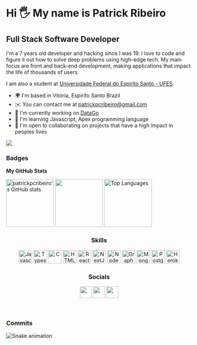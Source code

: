 Hi 🖐️ My name is Patrick Ribeiro 
==========================

Full Stack Software Developer
-----------------------------
I'm a 7 years old developer and hacking since I was 19. I love to code and figure it out how to solve deep problems using high-edge tech. My main focus are front and back-end development, making applications that impact the life of thousands of users.

I am also a student at [Universidade Federal do Espirito Santo - UFES](https://www.ufes.br).

* 🌍  I'm based in Vitória, Espirito Santo Brazil
* ✉️  You can contact me at [patrickpcribeiro@gmail.com](mailto:patrickpcribeiro@gmail.com)
* 🚀  I'm currently working on [DataGo](https://datago.com.br)
* 🧠  I'm learning Javascript, Apex programming language
* 🤝  I'm open to collaborating on projects that have a high impact in peoples lives

<a href="https://www.github.com/patrickpcribeiro" target="_blank" rel="noreferrer"><img
src="https://img.shields.io/github/followers/patrickpcribeiro?logo=github&style=for-the-badge&color=3382ed&labelColor=171717" /></a>

### Badges

<b>My GitHub Stats</b>

<div>

<a height="129em" href="http://www.github.com/patrickpcribeiro"><img height="129em" src="https://github-readme-stats-peguimasid.vercel.app/api?username=patrickpcribeiro&show_icons=true&hide=&count_private=true&title_color=3382ed&text_color=ffffff&icon_color=3382ed&bg_color=171717&hide_border=true&show_icons=true" alt="patrickpcribeiro's GitHub stats" /></a>
<a height="129em" href="http://www.github.com/patrickpcribeiro"><img height="129em" src="https://github-readme-streak-stats.herokuapp.com/?user=patrickpcribeiro&stroke=ffffff&background=171717&ring=3382ed&fire=3382ed&currStreakNum=ffffff&currStreakLabel=3382ed&sideNums=ffffff&sideLabels=ffffff&dates=ffffff&hide_border=true" /></a>
<a height="129em" href="https://github.com/patrickpcribeiro" align="left"><img height="129em" src="https://github-readme-stats-peguimasid.vercel.app/api/top-langs/?username=patrickpcribeiro&layout=compact&title_color=3382ed&text_color=ffffff&icon_color=3382ed&bg_color=171717&hide_border=true&locale=en&custom_title=Top%20%Languages" alt="Top Languages" /></a>


<div align="center">

### Skills

<p align="center">
<a href="https://developer.mozilla.org/en-US/docs/Web/JavaScript" target="_blank" rel="noreferrer"><img src="https://raw.githubusercontent.com/danielcranney/readme-generator/main/public/icons/skills/javascript-colored.svg" width="36" height="36" alt="Javascript" /></a>
<a href="https://www.typescriptlang.org/" target="_blank" rel="noreferrer"><img src="https://raw.githubusercontent.com/danielcranney/readme-generator/main/public/icons/skills/typescript-colored.svg" width="36" height="36" alt="Typescript" /></a>
<a href="https://docs.microsoft.com/en-us/cpp/?view=msvc-170" target="_blank" rel="noreferrer"><img src="https://raw.githubusercontent.com/danielcranney/readme-generator/main/public/icons/skills/c-colored.svg" width="36" height="36" alt="C" /></a>
<a href="https://developer.mozilla.org/en-US/docs/Glossary/HTML5" target="_blank" rel="noreferrer"><img src="https://raw.githubusercontent.com/danielcranney/readme-generator/main/public/icons/skills/html5-colored.svg" width="36" height="36" alt="HTML5" /></a>
<a href="https://reactjs.org/" target="_blank" rel="noreferrer"><img src="https://raw.githubusercontent.com/danielcranney/readme-generator/main/public/icons/skills/react-colored.svg" width="36" height="36" alt="React" /></a>
<a href="https://nextjs.org/docs" target="_blank" rel="noreferrer"><img src="https://raw.githubusercontent.com/danielcranney/readme-generator/main/public/icons/skills/nextjs-colored-dark.svg" width="36" height="36" alt="NextJs" /></a>
<a href="https://nodejs.org/en/" target="_blank" rel="noreferrer"><img src="https://raw.githubusercontent.com/danielcranney/readme-generator/main/public/icons/skills/nodejs-colored.svg" width="36" height="36" alt="NodeJS" /></a>
<a href="https://graphql.org/" target="_blank" rel="noreferrer"><img src="https://raw.githubusercontent.com/danielcranney/readme-generator/main/public/icons/skills/graphql-colored.svg" width="36" height="36" alt="GraphQL" /></a>
<a href="https://www.mongodb.com/" target="_blank" rel="noreferrer"><img src="https://raw.githubusercontent.com/danielcranney/readme-generator/main/public/icons/skills/mongodb-colored.svg" width="36" height="36" alt="MongoDB" /></a>
<a href="https://www.postgresql.org/" target="_blank" rel="noreferrer"><img src="https://raw.githubusercontent.com/danielcranney/readme-generator/main/public/icons/skills/postgresql-colored.svg" width="36" height="36" alt="PostgreSQL" /></a>
<a href="https://www.heroku.com/" target="_blank" rel="noreferrer"><img src="https://raw.githubusercontent.com/danielcranney/readme-generator/main/public/icons/skills/heroku-colored.svg" width="36" height="36" alt="Heroku" /></a>
</p>



### Socials

<p align="center"> 

<a href="https://www.github.com/patrickpcribeiro" target="_blank" rel="noreferrer"><img src="https://raw.githubusercontent.com/danielcranney/readme-generator/main/public/icons/socials/github-dark.svg" width="32" height="32" /></a> 
<a href="https://www.linkedin.com/in/patrickpcribeiro" target="_blank" rel="noreferrer"><img src="https://raw.githubusercontent.com/danielcranney/readme-generator/main/public/icons/socials/linkedin.svg" width="32" height="32" /></a> 
<a href="https://www.youtube.com/c/patrickpcribeiro" target="_blank" rel="noreferrer"><img src="https://raw.githubusercontent.com/danielcranney/readme-generator/main/public/icons/socials/youtube.svg" width="32" height="32" /></a></p>

</div><br/>

### Commits
 
<div> 
  
 
 ![Snake animation](https://github.com/patrickpcribeiro/patrickpcribeiro/blob/output/github-contribution-grid-snake.svg)
 
</div>
